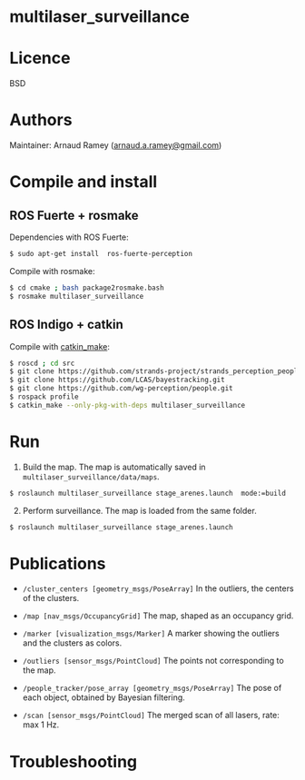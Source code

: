 multilaser_surveillance
=======================

Licence
=======
BSD


Authors
=======

Maintainer: Arnaud Ramey (arnaud.a.ramey@gmail.com)


Compile and install
===================

ROS Fuerte + rosmake
--------------------

Dependencies with ROS Fuerte:

```bash
$ sudo apt-get install  ros-fuerte-perception
```

Compile with rosmake:

```bash
$ cd cmake ; bash package2rosmake.bash
$ rosmake multilaser_surveillance
```

ROS Indigo + catkin
-------------------

Compile with [catkin_make](http://wiki.ros.org/catkin/commands/catkin_make):

```bash
$ roscd ; cd src
$ git clone https://github.com/strands-project/strands_perception_people.git
$ git clone https://github.com/LCAS/bayestracking.git
$ git clone https://github.com/wg-perception/people.git
$ rospack profile
$ catkin_make --only-pkg-with-deps multilaser_surveillance
```

Run
===

  1) Build the map.
    The map is automatically saved in `multilaser_surveillance/data/maps`.

```bash
$ roslaunch multilaser_surveillance stage_arenes.launch  mode:=build
```

  2) Perform surveillance.
    The map is loaded from the same folder.

```bash
$ roslaunch multilaser_surveillance stage_arenes.launch
```

Publications
============

  * `/cluster_centers [geometry_msgs/PoseArray]`
    In the outliers, the centers of the clusters.

  * `/map [nav_msgs/OccupancyGrid]`
    The map, shaped as an occupancy grid.

  * `/marker [visualization_msgs/Marker]`
    A marker showing the outliers and the clusters as colors.

  * `/outliers [sensor_msgs/PointCloud]`
    The points not corresponding to the map.

  * `/people_tracker/pose_array [geometry_msgs/PoseArray]`
    The pose of each object, obtained by Bayesian filtering.

  * `/scan [sensor_msgs/PointCloud]`
    The merged scan of all lasers, rate: max 1 Hz.

Troubleshooting
===============

